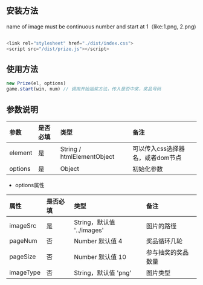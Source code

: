 ## 安装方法

name of image must be continuous number and start at 1（like:1.png, 2.png)

```javascript

<link rel="stylesheet" href="./dist/index.css">
<script src="/dist/prize.js"></script>

```

## 使用方法

```js
new Prize(el, options)
game.start(win, num) // 调用开始抽奖方法，传入是否中奖，奖品号码

```

## 参数说明

| 参数 | 是否必填 | 类型 | 备注 |
| :------- |:---- |:----------- | :--------|
| element | 是 | String / htmlElementObject | 可以传入css选择器名，或者dom节点 |
| options | 是 | Object | 初始化参数 |

- options属性

| 属性 | 是否必填 | 类型 | 备注 |
| :-------- | :---- | :--------- | :-------|
| imageSrc | 是 | String，默认值 '../images'| 图片的路径 |
| pageNum | 否 | Number 默认值 4 | 奖品循环几轮 |
| pageSize | 否 | Number 默认值 10 | 参与抽奖的奖品数量 |
| imageType | 否 | String，默认值 'png' | 图片类型 |
